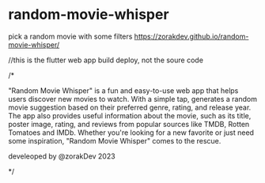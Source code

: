 # random-movie-whisper
pick a random movie with some filters
https://zorakdev.github.io/random-movie-whisper/


//this is the flutter web app build deploy, not the soure code

/*

"Random Movie Whisper" 
 is a fun and easy-to-use web app that helps
 users discover new movies to watch. With a simple tap, 
 generates a random movie suggestion based on 
 their preferred genre, rating, and release year. 
 The app also provides useful information about the movie, 
 such as its title, poster image, rating, and reviews from 
 popular sources like TMDB, Rotten Tomatoes and IMDb. 
 Whether you're looking for a new favorite or just need some 
 inspiration, "Random Movie Whisper" comes to the rescue.

 develeoped by @zorakDev 
 2023
 
*/
